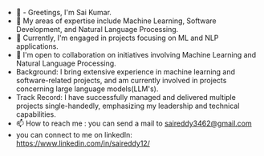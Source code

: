 - 👋 - Greetings, I'm Sai Kumar.
- 👀 My areas of expertise include Machine Learning, Software Development, and Natural Language Processing.
- 🌱 Currently, I'm engaged in projects focusing on ML and NLP applications.
- 💞️ I'm open to collaboration on initiatives involving Machine Learning and Natural Language Processing.
- Background: I bring extensive experience in machine learning and software-related projects, and am currently involved in projects concerning large language models(LLM's).
- Track Record: I have successfully managed and delivered multiple projects single-handedly, emphasizing my leadership and technical capabilities.
- 📫 How to reach me : you can send a mail to saireddy3462@gmail.com 
- you can connect to me on linkedIn: https://www.linkedin.com/in/saireddy12/

